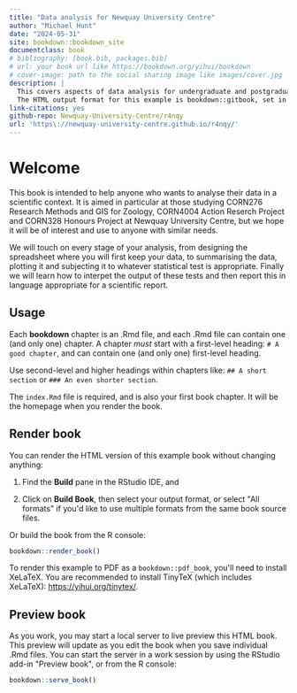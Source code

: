 ```yaml
--- 
title: "Data analysis for Newquay University Centre"
author: "Michael Hunt"
date: "2024-05-31"
site: bookdown::bookdown_site
documentclass: book
# bibliography: [book.bib, packages.bib]
# url: your book url like https://bookdown.org/yihui/bookdown
# cover-image: path to the social sharing image like images/cover.jpg
description: |
  This covers aspects of data analysis for undergraduate and postgraduate students at Newquay University Centre.
  The HTML output format for this example is bookdown::gitbook, set in the _output.yml file.
link-citations: yes
github-repo: Newquay-University-Centre/r4nqy
url: 'https\://newquay-university-centre.github.io/r4nqy/'
---
```




# Welcome

This book is intended to help anyone who wants to analyse their data in a scientific context. It is aimed in particular at those studying CORN276 Research Methods and GIS for Zoology, CORN4004 Action Reserch Project and CORN328 Honours Project at Newquay University Centre, but we hope it will be of interest and use to anyone with similar needs.

We will touch on every stage of your analysis, from designing the spreadsheet where you will first keep your data, to summarising the data, plotting it and subjecting it to whatever statistical test is appropriate. Finally we will learn how to interpet the output of these tests and then report this in language appropriate for a scientific report.

## Usage 

Each **bookdown** chapter is an .Rmd file, and each .Rmd file can contain one (and only one) chapter. A chapter *must* start with a first-level heading: `# A good chapter`, and can contain one (and only one) first-level heading.

Use second-level and higher headings within chapters like: `## A short section` or `### An even shorter section`.

The `index.Rmd` file is required, and is also your first book chapter. It will be the homepage when you render the book.

## Render book

You can render the HTML version of this example book without changing anything:

1. Find the **Build** pane in the RStudio IDE, and

1. Click on **Build Book**, then select your output format, or select "All formats" if you'd like to use multiple formats from the same book source files.

Or build the book from the R console:


```r
bookdown::render_book()
```

To render this example to PDF as a `bookdown::pdf_book`, you'll need to install XeLaTeX. You are recommended to install TinyTeX (which includes XeLaTeX): <https://yihui.org/tinytex/>.

## Preview book

As you work, you may start a local server to live preview this HTML book. This preview will update as you edit the book when you save individual .Rmd files. You can start the server in a work session by using the RStudio add-in "Preview book", or from the R console:


```r
bookdown::serve_book()
```



